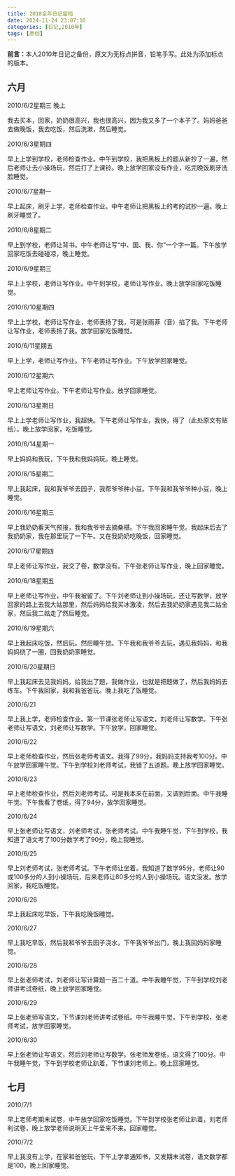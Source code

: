 ```yaml
---
title: 2010全年日记留档
date: 2024-11-24 23:07:10
categories: [日记,2010年]
tags: [原创]
---
```


<b>前言：</b>本人2010年日记之备份，原文为无标点拼音，铅笔手写。此处为添加标点的版本。

<!--more-->

## 六月

2010/6/2星期三 晚上

我去买本，回家，奶奶很高兴，我也很高兴，因为我又多了一个本子了。妈妈爸爸去做晚饭，我去吃饭，然后洗漱，然后睡觉。

2010/6/3星期四

早上上学到学校，老师检查作业。中午到学校，我把黑板上的题从新抄了一遍，然后老师让去小操场玩，然后打了上课铃。晚上放学回家没有作业，吃完晚饭刷牙洗脸睡觉。

2010/6/7星期一

早上起床，刷牙上学，老师检查作业。中午老师让把黑板上的考的试抄一遍。晚上刷牙睡觉了。

2010/6/8星期二

早上到学校，老师让背书。中午老师让写“中、国、我、你”一个字一篇。下午放学回家吃饭去碰碰凉，晚上睡觉。

2010/6/9星期三

早上上学校，老师让写作业。中午到学校，老师让写作业。晚上放学回家吃饭睡觉。

2010/6/10星期四

早上上学校，老师让写作业，老师表扬了我，可是张雨菲（音）掐了我。下午老师让写作业，老师表扬了我。放学回家吃饭睡觉。

2010/6/11星期五

早上上学，老师让写作业。下午老师让写作业。下午放学回家睡觉。

2010/6/12星期六

早上老师让写作业。下午老师让写作业。放学回家睡觉。

2010/6/13星期日

早上上学老师让写作业，我超快。下午老师让写作业，我快，得了（此处原文有贴纸）。晚上放学回家，吃饭睡觉。

2010/6/14星期一

早上妈妈和我玩，下午我和我妈妈玩。晚上睡觉。

2010/6/15星期二

早上我起床，我和我爷爷去园子，我帮爷爷种小豆。下午我和我爷爷种小豆，晚上睡觉。

2010/6/16星期三

早上我奶奶看天气预报，我和我爷爷去摘桑椹。下午我回家睡午觉。我起床后去了我奶奶家，我在那里玩了一下午。又在我奶奶吃晚饭，回家睡觉。

2010/6/17星期四

早上老师让写作业，我交了卷，数学没有。下午张老师让写作业，晚上回家睡觉。

2010/6/18星期五

早上老师让写作业，中午我被留了。下午刘老师让到小操场玩，还让写数学，放学回家的路上去我大姑那里，然后妈妈给我买冰激凌，然后去我奶奶家遇见我二姑全家，然后我二姑走了然后睡觉。

2010/6/19星期六

早上我起床吃饭，然后玩。然后睡午觉。下午我和我爷爷去玩，遇见我妈妈，和我妈妈绕了一圈，回我奶奶家睡觉。

2010/6/20星期日

早上我起床去见我妈妈，给我出了题，我做作业，也就是把题做了，然后我妈妈去练车。下午我回家，我和我爸爸玩。晚上我吃了饭睡觉。

2010/6/21

早上我上学，老师检查作业。第一节课张老师让写语文，刘老师让写数学。下午张老师让写语文，刘老师让写数学。下午放学，回家睡觉。

2010/6/22

早上老师检查作业，然后张老师考语文。我得了99分，我妈妈支持我考100分。中午放学回家睡午觉。下午到学校刘老师考试，我错了五道题。晚上放学回家睡觉。

2010/6/23

早上老师检查作业，然后刘老师考试。可是我本来在前面，又调到后面。中午我睡午觉。下午我看了卷纸，得了94分，放学回家睡觉。

2010/6/24

早上张老师让写语文，刘老师考试，张老师考试。中午我睡午觉，下午到学校，我知道了语文考了100分数学考了90分，晚上我睡觉。

2010/6/25

早上刘老师考试，张老师考试。下午老师让坐着。我知道了数学95分，老师让90或100多分的人到小操场玩，后来老师让80多分的人到小操场玩。语文没发。放学回家，我吃饭睡觉。

2010/6/26

早上我起床吃早饭，下午我吃晚饭睡觉。

2010/6/27

早上我吃早饭，然后我和爷爷去园子浇水，下午我爷爷出门，晚上我回妈妈家睡觉。

2010/6/28

早上张老师考试，刘老师让写计算题一百二十道。中午我睡午觉，下午到学校刘老师讲考试卷纸，晚上放学回家睡觉。

2010/6/29

早上张老师写语文，下节课刘老师讲考试卷纸。中午我睡午觉，下午到学校，张老师考试，放学回家睡觉。

2010/6/30

早上张老师让写语文，然后刘老师让写数学。张老师发卷纸，语文得了100分。中午我睡午觉，下午到学校老师让趴着，下节课刘老师上。晚上回家睡觉。

## 七月

2010/7/1

早上老师考期末试卷，中午放学回家吃饭睡觉。下午到学校张老师让趴着，刘老师判试卷，晚上放学老师说明天上午爱来不来。回家睡觉。

2010/7/2

早上我没有上学，在家和爸爸玩，下午上学拿通知书，又发期末试卷，语文数学都是100，晚上回家睡觉。
